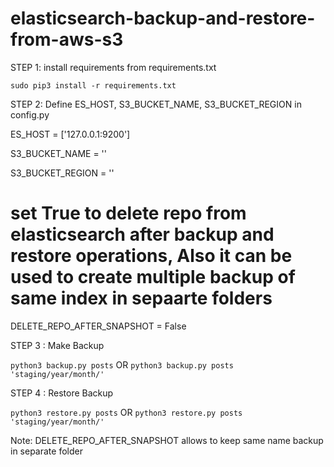 # elasticsearch-backup-and-restore-from-aws-s3


STEP 1: install requirements from requirements.txt

``` sudo pip3 install -r requirements.txt ```

STEP 2: Define ES_HOST, S3_BUCKET_NAME, S3_BUCKET_REGION in config.py

ES_HOST = ['127.0.0.1:9200']

S3_BUCKET_NAME = ''

S3_BUCKET_REGION = ''

# set True to delete repo from elasticsearch after backup and restore operations, Also it can be used to create multiple backup of same index in sepaarte folders
DELETE_REPO_AFTER_SNAPSHOT = False 

STEP 3 : Make Backup

``` python3 backup.py posts ```
OR 
``` python3 backup.py posts 'staging/year/month/' ```


STEP 4 : Restore Backup

``` python3 restore.py posts ```
OR 
``` python3 restore.py posts 'staging/year/month/' ```


Note: DELETE_REPO_AFTER_SNAPSHOT allows to keep same name backup in separate folder
